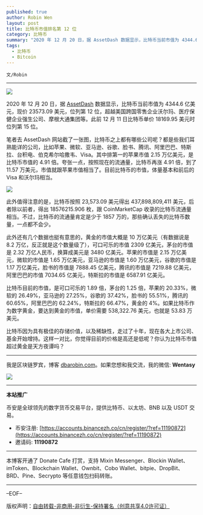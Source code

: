 ```yaml
---
published: true
author: Robin Wen
layout: post
title: 比特币市值排名第 12 位
category: 比特币
summary: "2020 年 12 月 20 日，据 AssetDash 数据显示，比特币当前市值为 4344.6 亿美元，现价 23573.09 美元，位列第 12 位，超越美国跨国零售企业沃尔玛、医疗保健企业强生公司、摩根大通集团等。此前 12 月 11 日比特币单价 18169.95 美元时位列第 15 位。比特币因为具有极佳的存储价值，以及稀缺性，走过了十年，现在各大上市公司、基金开始增持。这样一对比，你觉得目前的价格是高还是低呢？你认为比特币市值超过黄金是天方夜谭吗？"
tags:
  - 比特币
  - Bitcoin
---
```


`文/Robin`

***

![](https://cdn.dbarobin.com/1qzu1b5.png)

2020 年 12 月 20 日，据 [AssetDash](https://assetdash.com/) 数据显示，比特币当前市值为 4344.6 亿美元，现价 23573.09 美元，位列第 12 位，超越美国跨国零售企业沃尔玛、医疗保健企业强生公司、摩根大通集团等。此前 12 月 11 日比特币单价 18169.95 美元时位列第 15 位。

笔者去 AssetDash 网站截了一张图，比特币之上都有哪些公司呢？都是些我们耳熟能详的公司，比如苹果、微软、亚马逊、谷歌、脸书、腾讯、阿里巴巴、特斯拉、台积电、伯克希尔哈撒韦、Visa。其中排第一的苹果市值 2.15 万亿美元，是比特币市值的 4.91 倍。夸张一点，按照现在的流通量，比特币再涨 4.91 倍，到了 11.57 万美元，市值就跟苹果市值相当了。目前比特币的市值，体量基本和前后的 Visa 和沃尔玛相当。

![](https://cdn.dbarobin.com/ha3swmv.png)

此外值得注意的是，比特币按照 23,573.09 美元得出 437,898,809,411 美元，后者除以前者，得出 18576215.906 枚，跟 CoinMarketCap 收录的比特币流通量相当。不过，比特币的流通量肯定是少于 1857 万的，那些确认丢失的比特币数量，一点都不会少。

此外还有几个数据也挺有意思的，黄金的市值大概是 10 万亿美元（有数据说是 8.2 万亿，反正就是这个数量级了），可口可乐的市值 2309 亿美元，茅台的市值是 2.32 万亿人民币，换算成美元是 3480 亿美元。苹果的市值是 2.15 万亿美元，微软的市值是 1.65 万亿美元，亚马逊的市值是 1.60 万亿美元，谷歌的市值是 1.17 万亿美元，脸书的市值是 7888.45 亿美元，腾讯的市值是 7219.88 亿美元，阿里巴巴的市值 7034.65 亿美元，特斯拉的市值是 6587.91 亿美元。

比特币目前的市值，是可口可乐的 1.89 倍，茅台的 1.25 倍，苹果的 20.33%，微软的 26.49%，亚马逊的 27.25%，谷歌的 37.42%，脸书的 55.51%，腾讯的 60.65%，阿里巴巴的 62.24%，特斯拉的 66.47%，黄金的 4%。如果比特币作为数字黄金，要达到黄金的市值，单价需要 538,322.76 美元，也就是 53.83 万美元。

比特币因为具有极佳的存储价值，以及稀缺性，走过了十年，现在各大上市公司、基金开始增持。这样一对比，你觉得目前的价格是高还是低呢？你认为比特币市值超过黄金是天方夜谭吗？

***

我是区块链罗宾，博客 [dbarobin.com](https://dbarobin.com/)。如果您想和我交流，我的微信: **Wentasy**

![](https://cdn.dbarobin.com/v4yywe2.png)

***

**本站推广**

币安是全球领先的数字货币交易平台，提供比特币、以太坊、BNB 以及 USDT 交易。

* 币安注册: [https://accounts.binancezh.co/cn/register/?ref=11190872](https://accounts.binancezh.co/cn/register/?ref=11190872)
* 邀请码: **11190872**

***

本博客开通了 Donate Cafe 打赏，支持 Mixin Messenger、Blockin Wallet、imToken、Blockchain Wallet、Ownbit、Cobo Wallet、bitpie、DropBit、BRD、Pine、Secrypto 等任意钱包扫码转账。

<center>
    <div class="--donate-button"
         data-button-id="f8b9df0d-af9a-460d-8258-d3f435445075"
    ></div>
</center>

***

–EOF–

版权声明：[自由转载-非商用-非衍生-保持署名（创意共享4.0许可证）](http://creativecommons.org/licenses/by-nc-nd/4.0/deed.zh)